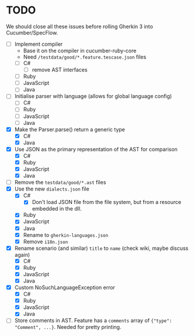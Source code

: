 # TODO

We should close all these issues before rolling Gherkin 3 into Cucumber/SpecFlow.

- [ ] Implement compiler
  - Base it on the compiler in cucumber-ruby-core
  - Need `/testdata/good/*.feature.tescase.json` files
  - [ ] C#
    - [ ] remove AST interfaces
  - [ ] Ruby
  - [ ] JavaScript
  - [ ] Java
- [ ] Initialise parser with language (allows for global language config)
  - [ ] C#
  - [ ] Ruby
  - [ ] JavaScript
  - [ ] Java
- [x] Make the Parser.parse() return a generic type
  - [x] C#
  - [x] Java
- [x] Use JSON as the primary representation of the AST for comparison
  - [x] C#
  - [x] Ruby
  - [x] JavaScript
  - [x] Java
- [ ] Remove the `testdata/good/*.ast` files
- [x] Use the new `dialects.json` file
  - [x] C#
    - [x] Don't load JSON file from the file system, but from a resource embedded in the dll.
  - [x] Ruby
  - [x] JavaScript
  - [x] Java
  - [x] Rename to `gherkin-languages.json`
  - [x] Remove `i18n.json`
- [x] Rename scenario (and similar) `title` to `name` (check wiki, maybe discuss again)
  - [x] C#
  - [x] Ruby
  - [x] JavaScript
  - [x] Java
- [x] Custom NoSuchLanguageException error
  - [x] C#
  - [x] Ruby
  - [x] JavaScript
  - [x] Java
- [ ] Store comments in AST. Feature has a `comments` array of `{"type": "Comment", ...}`. Needed for pretty printing.
